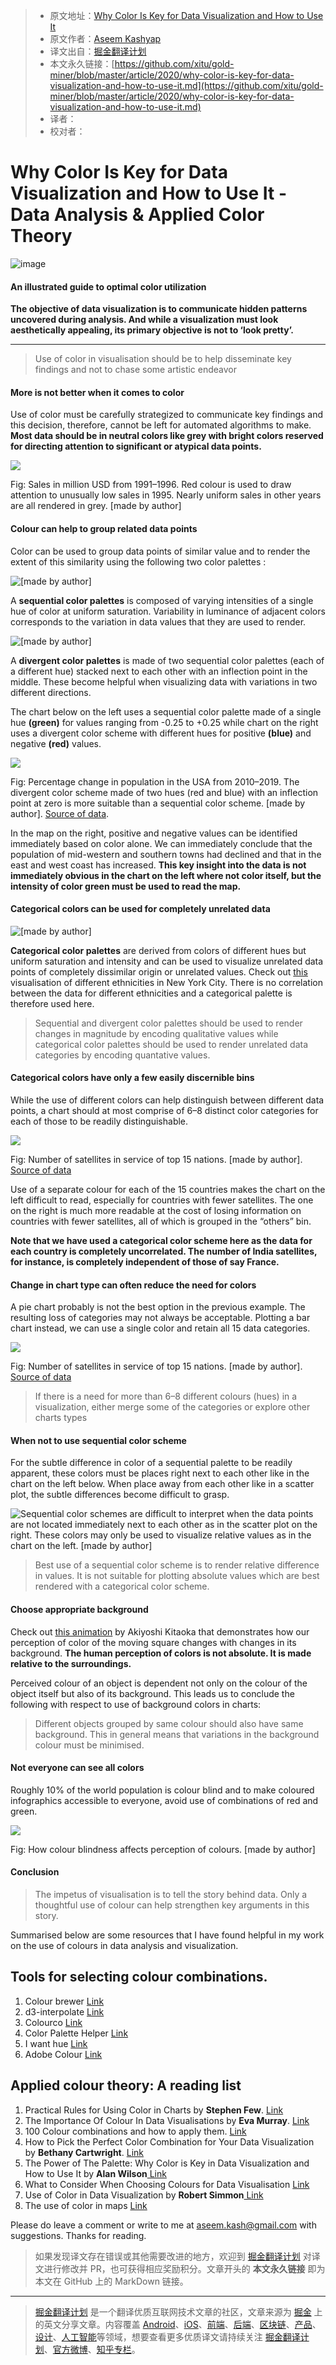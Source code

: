 > * 原文地址：[Why Color Is Key for Data Visualization and How to Use It](https://towardsdatascience.com/why-color-is-key-for-data-visualization-and-how-to-use-it-b24627116b71)
> * 原文作者：[Aseem Kashyap](https://medium.com/@aseem.kash)
> * 译文出自：[掘金翻译计划](https://github.com/xitu/gold-miner)
> * 本文永久链接：[https://github.com/xitu/gold-miner/blob/master/article/2020/why-color-is-key-for-data-visualization-and-how-to-use-it.md](https://github.com/xitu/gold-miner/blob/master/article/2020/why-color-is-key-for-data-visualization-and-how-to-use-it.md)
> * 译者：
> * 校对者：

# Why Color Is Key for Data Visualization and How to Use It - Data Analysis & Applied Color Theory

![image](https://user-images.githubusercontent.com/5164225/91420085-bea57e80-e886-11ea-9bd5-f291b8da6711.png)

#### An illustrated guide to optimal color utilization

**The objective of data visualization is to communicate hidden patterns uncovered during analysis. And while a visualization must look aesthetically appealing, its primary objective is not to ‘look pretty’.**

---

> Use of color in visualisation should be to help disseminate key findings and not to chase some artistic endeavor

#### More is not better when it comes to color

Use of color must be carefully strategized to communicate key findings and this decision, therefore, cannot be left for automated algorithms to make. **Most data should be in neutral colors like grey with bright colors reserved for directing attention to significant or atypical data points.**

![](https://cdn-images-1.medium.com/max/2000/1*k67hW4R2Pb6NWdFgXJ5wFg.png)

Fig: Sales in million USD from 1991–1996. Red colour is used to draw attention to unusually low sales in 1995. Nearly uniform sales in other years are all rendered in grey. \[made by author\]

#### Colour can help to group related data points

Color can be used to group data points of similar value and to render the extent of this similarity using the following two color palettes :

![[made by author]](https://cdn-images-1.medium.com/max/2000/1*dhyh0FhGdRKBtQYuNXYFig.png)

A **sequential color palettes** is composed of varying intensities of a single hue of color at uniform saturation. Variability in luminance of adjacent colors corresponds to the variation in data values that they are used to render.

![[made by author]](https://cdn-images-1.medium.com/max/2000/1*Rps6Rqc2LbFZyhW1YIyHLw.png)

A **divergent color palettes** is made of two sequential color palettes (each of a different hue) stacked next to each other with an inflection point in the middle. These become helpful when visualizing data with variations in two different directions.

The chart below on the left uses a sequential color palette made of a single hue **(green)** for values ranging from -0.25 to +0.25 while chart on the right uses a divergent color scheme with different hues for positive **(blue)** and negative **(red)** values.

![](https://cdn-images-1.medium.com/max/2620/1*ypk58BjbbjxuB0VUslVyKw.png)

Fig: Percentage change in population in the USA from 2010–2019. The divergent color scheme made of two hues (red and blue) with an inflection point at zero is more suitable than a sequential color scheme. \[made by author\]. [Source of data](https://www.census.gov/data/datasets/time-series/demo/popest/2010s-counties-total.html).

In the map on the right, positive and negative values can be identified immediately based on color alone. We can immediately conclude that the population of mid-western and southern towns had declined and that in the east and west coast has increased. **This key insight into the data is not immediately obvious in the chart on the left where not color itself, but the intensity of color green must be used to read the map.**

#### Categorical colors can be used for completely unrelated data

![[made by author]](https://cdn-images-1.medium.com/max/2000/1*16lnKOqQDF2nWfRhEzLkhg.png)

**Categorical color palettes** are derived from colors of different hues but uniform saturation and intensity and can be used to visualize unrelated data points of completely dissimilar origin or unrelated values. Check out [this](http://archive.nytimes.com/www.nytimes.com/interactive/2011/01/23/nyregion/20110123-nyc-ethnic-neighborhoods-map.html?_r=0) visualisation of different ethnicities in New York City. There is no correlation between the data for different ethnicities and a categorical palette is therefore used here.

> Sequential and divergent color palettes should be used to render changes in magnitude by encoding qualitative values while categorical color palettes should be used to render unrelated data categories by encoding quantative values.

#### Categorical colors have only a few easily discernible bins

While the use of different colors can help distinguish between different data points, a chart should at most comprise of 6–8 distinct color categories for each of those to be readily distinguishable.

![](https://cdn-images-1.medium.com/max/2482/1*WTKqzvNWimO5Hxe-HZJiZw.png)

Fig: Number of satellites in service of top 15 nations. \[made by author\]. [Source of data](https://www.n2yo.com/satellites/?c=&t=country)

Use of a separate colour for each of the 15 countries makes the chart on the left difficult to read, especially for countries with fewer satellites. The one on the right is much more readable at the cost of losing information on countries with fewer satellites, all of which is grouped in the “others” bin.

**Note that we have used a categorical color scheme here as the data for each country is completely uncorrelated. The number of India satellites, for instance, is completely independent of those of say France.**

#### Change in chart type can often reduce the need for colors

A pie chart probably is not the best option in the previous example. The resulting loss of categories may not always be acceptable. Plotting a bar chart instead, we can use a single color and retain all 15 data categories.

![](https://cdn-images-1.medium.com/max/2000/1*3dvxxps_iDNeTuZICwyd4g.png)

Fig: Number of satellites in service of top 15 nations. \[made by author\]. [Source of data](https://www.n2yo.com/satellites/?c=&t=country)

> If there is a need for more than 6–8 different colours (hues) in a visualization, either merge some of the categories or explore other charts types

#### When not to use sequential color scheme

For the subtle difference in color of a sequential palette to be readily apparent, these colors must be places right next to each other like in the chart on the left below. When place away from each other like in a scatter plot, the subtle differences become difficult to grasp.

![Sequential color schemes are difficult to interpret when the data points are not located immediately next to each other as in the scatter plot on the right. These colors may only be used to visualize relative values as in the chart on the left. [made by author]](https://cdn-images-1.medium.com/max/2000/1*HqwJC1UmrFRhlvrbss7JnQ.png)

> Best use of a sequential color scheme is to render relative difference in values. It is not suitable for plotting absolute values which are best rendered with a categorical color scheme.

#### Choose appropriate background

Check out [this animation](https://twitter.com/i/status/1028473566193315841) by Akiyoshi Kitaoka that demonstrates how our perception of color of the moving square changes with changes in its background. **The human perception of colors is not absolute. It is made relative to the surroundings.**

Perceived colour of an object is dependent not only on the colour of the object itself but also of its background. This leads us to conclude the following with respect to use of background colors in charts:

> Different objects grouped by same colour should also have same background. This in general means that variations in the background colour must be minimised.

#### Not everyone can see all colors

Roughly 10% of the world population is colour blind and to make coloured infographics accessible to everyone, avoid use of combinations of red and green.

![](https://cdn-images-1.medium.com/max/2000/1*a411ds64pbdeuwK7R5yu3w.png)

Fig: How colour blindness affects perception of colours. \[made by author\]

#### Conclusion

> The impetus of visualisation is to tell the story behind data. Only a thoughtful use of colour can help strengthen key arguments in this story.

Summarised below are some resources that I have found helpful in my work on the use of colours in data analysis and visualization.

## Tools for selecting colour combinations.

1. Colour brewer [Link](https://colorbrewer2.org/#type=qualitative&scheme=Set3&n=6)
2. d3-interpolate [Link](https://github.com/d3/d3-interpolate)
3. Colourco [Link](https://colourco.de)
4. Color Palette Helper [Link](https://vis4.net/palettes/#/9|d|00429d,96ffea,ffffe0|ffffe0,ff005e,93003a|1|1)
5. I want hue [Link](https://medialab.github.io/iwanthue/)
6. Adobe Colour [Link](https://color.adobe.com/create/color-wheel)

## Applied colour theory: A reading list

1. Practical Rules for Using Color in Charts by **Stephen Few**. [Link](https://nbisweden.github.io/Rcourse/files/rules_for_using_color.pdf)
2. The Importance Of Colour In Data Visualisations by **Eva Murray**. [Link](https://www.forbes.com/sites/evamurray/2019/03/22/the-importance-of-color-in-data-visualizations/#451901e057ec)
3. 100 Colour combinations and how to apply them. [Link](https://www.canva.com/learn/100-color-combinations/)
4. How to Pick the Perfect Color Combination for Your Data Visualization by **Bethany Cartwright**. [Link](https://blog.hubspot.com/marketing/color-combination-data-visualization)
5. The Power of The Palette: Why Color is Key in Data Visualization and How to Use It by **Alan Wilson**[ Link](https://theblog.adobe.com/the-power-of-the-palette-why-color-is-key-in-data-visualization-and-how-to-use-it/)
6. What to Consider When Choosing Colours for Data Visualisation [Link](https://www.dataquest.io/blog/what-to-consider-when-choosing-colors-for-data-visualization/)
7. Use of Color in Data Visualization by **Robert Simmon**[ Link](https://earthobservatory.nasa.gov/resources/blogs/intro_to_color_for_visualization.pdf)
8. The use of color in maps [Link](https://morphocode.com/the-use-of-color-in-maps/)

Please do leave a comment or write to me at aseem.kash@gmail.com with suggestions. Thanks for reading.

> 如果发现译文存在错误或其他需要改进的地方，欢迎到 [掘金翻译计划](https://github.com/xitu/gold-miner) 对译文进行修改并 PR，也可获得相应奖励积分。文章开头的 **本文永久链接** 即为本文在 GitHub 上的 MarkDown 链接。

---

> [掘金翻译计划](https://github.com/xitu/gold-miner) 是一个翻译优质互联网技术文章的社区，文章来源为 [掘金](https://juejin.im) 上的英文分享文章。内容覆盖 [Android](https://github.com/xitu/gold-miner#android)、[iOS](https://github.com/xitu/gold-miner#ios)、[前端](https://github.com/xitu/gold-miner#前端)、[后端](https://github.com/xitu/gold-miner#后端)、[区块链](https://github.com/xitu/gold-miner#区块链)、[产品](https://github.com/xitu/gold-miner#产品)、[设计](https://github.com/xitu/gold-miner#设计)、[人工智能](https://github.com/xitu/gold-miner#人工智能)等领域，想要查看更多优质译文请持续关注 [掘金翻译计划](https://github.com/xitu/gold-miner)、[官方微博](http://weibo.com/juejinfanyi)、[知乎专栏](https://zhuanlan.zhihu.com/juejinfanyi)。
